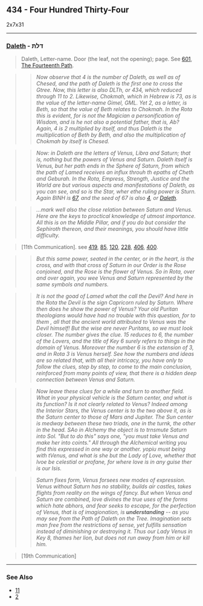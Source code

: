 ## 434 - Four Hundred Thirty-Four
2x7x31

---

### [Daleth](/keys/DLTh) - דלת
> Daleth, Letter-name. Door (the leaf, not the opening); page. See [601](601), [The Fourteenth Path](14).

> > *Now observe that 4 is the number of Daleth, as well as of Chesed, and the path of Daleth is the first one to cross the Gtree. Now, this letter is also DLTh, or 434, which reduced through 11 to 2. Likewise, Chokmah, which in Hebrew is 73, as is the value of the letter-name Gimel, GML. Yet 2, as a letter, is Beth, so that the value of Beth relates to Chokmah. In the Rota this is evident, for is not the Magician a personification of Wisdom, and is he not also a potential father, that is, Ab? Again, 4 is 2 multiplied by itself, and thus Daleth is the multiplication of Beth by Beth, and also the multiplication of Chokmah by itself is Chesed.*

> > *Now: in Daleth are the letters of Venus, Libra and Saturn; that is, nothing but the powers of Venus and Saturn. Daleth itself is Venus, but her path ends in the Sphere of Saturn, from which the path of Lamed receives an influx throuh th epaths of Cheth and Geburah. In the Rota, Empress, Strength, Justice and the World are but various aspects and manifestations of Daleth, as you can see, and so is the Star, wher ethe ruling power is Sturn. Again BINH is [67](67), and the seed of 67 is also [4](4), or [Daleth](/keys/D).*

> > *...mark well also the close relation between Saturn and Venus. Here are the keys to proctical knowledge of utmost importance. All this is on the Middle Pillar, and if you do but consider the Sephiroth thereon, and their meanings, you should have little difficulty.*

> [11th Communication]. see [419](419), [85](85), [120](120), [228](228), [406](406), [400](400).

> > *But this same power, seated in the center, or in the heart, is the cross, and with that cross of Saturn in  our Order is the Rose conjoined, and the Rose is the flower of Venus. So in Rota, over and over again, you wee Venus and Saturn represented by the same symbols and numbers.*

> > *It is not the goad of Lamed what the call the Devil? And here in the Rota the Devil is the sign Capricorn ruled by Saturn. Where then does he show the power of Venus? Your old Puritan theologians would have had no trouble with this question, for to them , all that the ancient world attributed to Venus was the Devil himself! But the wise are never Puritans, so we must look closer. The number gives the clue. 15 reduces to 6, the number of the Lovers, and the title of Key 6 surely refers to things in the domain of Venus. Moreover the number 6 is the extension of 3, and in Rota 3 is Venus herself. See how the numbers and ideas are so related that, with all their intricacy, you have only to follow the clues, step by step, to come to the main conclusion, reinforced from many points of view, that there is a hidden deep connection between Venus and Saturn.*

> > *Now leave these clues for a while and turn to another field. What in your physical vehicle is the Saturn center, and what is its function? Is it not clearly related to Venus? Indeed among the Interior Stars, the Venus center is to the two above it, as is the Saturn center to those of Mars and Jupiter. The Sun center is medway between these two triads, one in the turnk, the other in the head. SAo in Alchemy the object is to trnsmute Saturn into Sol. "But to do this" says one, "you must take Venus and make her into coints." All through the Alchemical writing you find this expressed in one way or another. yopiu must being with tVenus, and what is she but the Lady of Love, whether that lvoe be celestial or profane, for where love is in any guise ther is our Isis.*

> > *Saturn fixes form, Venus forsees new modes of expression. Venus without Saturn has no stability, builds air castles, takes flights from reality on the wings of fancy. But when Venus and Saturn are combined, love divines the true uses of the forms which hate abhors, and fear seeks to escape, for the perfection of Venus, that is of imagionation, is **understanding** -- as you may see from the Path of Daleth on the Tree. Imagination sets man free from the restrictions of sense, yet fulfills sensation instead of diminishing or destroying it. Thus our Lady Venus in Key 8, thames her lion, but does not run away from him or kill him.*

> [19th Communication]

---

### See Also

- [11](11)
- [2](2)